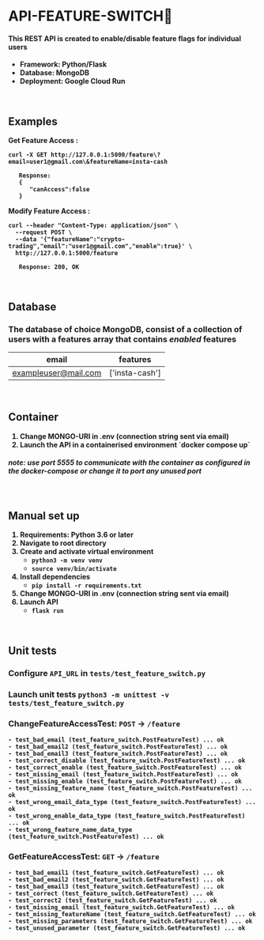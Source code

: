 # <b>API-FEATURE-SWITCH🦁

#### This REST API is created to enable/disable feature flags for individual users

<ul>
 <li>Framework: Python/Flask</li>
 <li>Database:  MongoDB</li>
 <li>Deployment: Google Cloud Run</li> 
</ul>
<br />

## <b>Examples

Get Feature Access :
```
curl -X GET http://127.0.0.1:5000/feature\?email=user1@gmail.com\&featureName=insta-cash
```

```
   Response:
   {
      "canAccess":false
   }
```

  Modify Feature Access :
```
curl --header "Content-Type: application/json" \
  --request POST \
  --data '{"featureName":"crypto-trading","email":"user1@gmail.com","enable":true}' \
  http://127.0.0.1:5000/feature
```

```
   Response: 200, OK
```

<br />

## <b>Database
### The database of choice <b>MongoDB</b>, consist of a collection of users with a **features** array that contains *enabled* features

|    email           |    features  |   
| -------------------- | -------------- |
| exampleuser@mail.com | ['insta-cash'] |
<br />

## <b> Container
<ol>
<li>Change MONGO-URI in .env (connection string sent via email)
</li>
<li>Launch the API in a containerised environment `docker compose up`</li>
</ol>

##### note: use <b>port 5555</b> to communicate with the container as configured in the docker-compose or change it to port any unused port

<br />

## <b>Manual set up

1. Requirements: Python 3.6 or later
2. Navigate to root directory
3. Create and activate virtual environment
   - `python3 -m venv venv`
   - `source venv/bin/activate`
4. Install dependencies
   - `pip install -r requirements.txt`
5. Change MONGO-URI in .env (connection string sent via email)
6. Launch API
   - `flask run`

<br />

## <b>Unit tests
### Configure `API_URL` in `tests/test_feature_switch.py`
### Launch unit tests `python3 -m unittest -v tests/test_feature_switch.py`
### ChangeFeatureAccessTest: `POST` -> `/feature`
```
- test_bad_email (test_feature_switch.PostFeatureTest) ... ok
- test_bad_email2 (test_feature_switch.PostFeatureTest) ... ok
- test_bad_email3 (test_feature_switch.PostFeatureTest) ... ok
- test_correct_disable (test_feature_switch.PostFeatureTest) ... ok
- test_correct_enable (test_feature_switch.PostFeatureTest) ... ok
- test_missing_email (test_feature_switch.PostFeatureTest) ... ok
- test_missing_enable (test_feature_switch.PostFeatureTest) ... ok
- test_missing_feature_name (test_feature_switch.PostFeatureTest) ... ok
- test_wrong_email_data_type (test_feature_switch.PostFeatureTest) ... ok
- test_wrong_enable_data_type (test_feature_switch.PostFeatureTest) ... ok
- test_wrong_feature_name_data_type (test_feature_switch.PostFeatureTest) ... ok
```

### GetFeatureAccessTest: `GET` -> `/feature`
```
- test_bad_email1 (test_feature_switch.GetFeatureTest) ... ok
- test_bad_email2 (test_feature_switch.GetFeatureTest) ... ok
- test_bad_email3 (test_feature_switch.GetFeatureTest) ... ok
- test_correct (test_feature_switch.GetFeatureTest) ... ok
- test_correct2 (test_feature_switch.GetFeatureTest) ... ok
- test_missing_email (test_feature_switch.GetFeatureTest) ... ok
- test_missing_featureName (test_feature_switch.GetFeatureTest) ... ok
- test_missing_parameters (test_feature_switch.GetFeatureTest) ... ok
- test_unused_parameter (test_feature_switch.GetFeatureTest) ... ok
```
